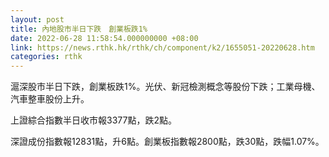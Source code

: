 ```yaml
---
layout: post
title: 內地股市半日下跌　創業板跌1%
date: 2022-06-28 11:58:54.000000000 +08:00
link: https://news.rthk.hk/rthk/ch/component/k2/1655051-20220628.htm
categories: rthk
---
```


滬深股市半日下跌，創業板跌1%。光伏、新冠檢測概念等股份下跌；工業母機、汽車整車股份上升。

上證綜合指數半日收市報3377點，跌2點。

深證成份指數報12831點，升6點。創業板指數報2800點，跌30點，跌幅1.07%。

